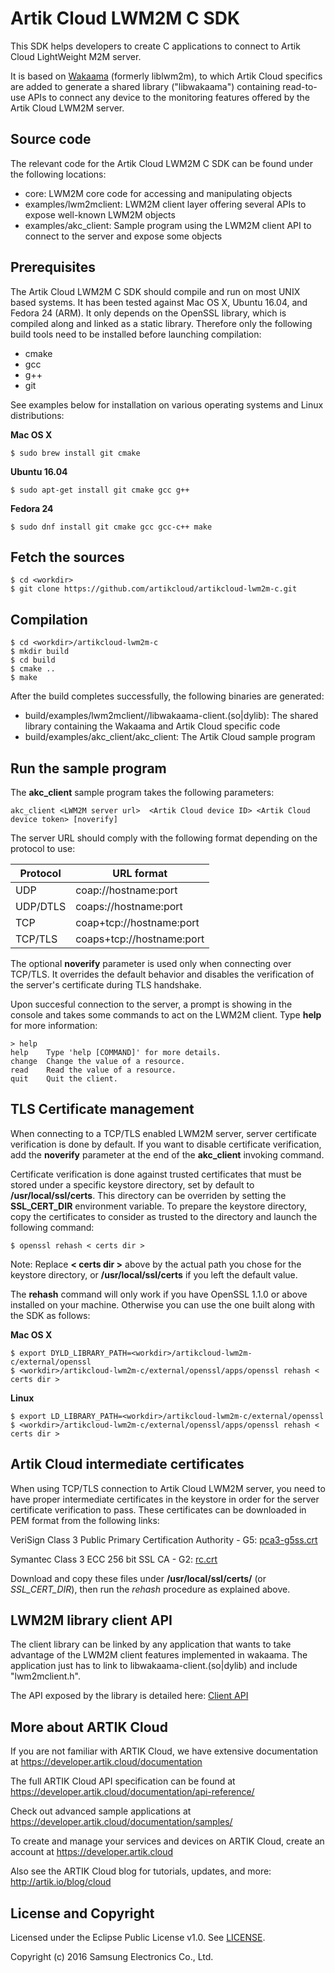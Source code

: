 # Artik Cloud LWM2M C SDK

This SDK helps developers to create C applications to connect to Artik Cloud LightWeight M2M server.

It is based on [Wakaama](README-wakaama.md) (formerly liblwm2m), to which Artik Cloud specifics are added to generate a
shared library ("libwakaama") containing read-to-use APIs to connect any device to the monitoring
features offered by the Artik Cloud LWM2M server.

Source code
-----------

The relevant code for the Artik Cloud LWM2M C SDK can be found under the following locations:
  * core: LWM2M core code for accessing and manipulating objects
  * examples/lwm2mclient: LWM2M client layer offering several APIs to expose well-known LWM2M objects
  * examples/akc_client: Sample program using the LWM2M client API to connect to the server and expose some objects

Prerequisites
-------------

The Artik Cloud LWM2M C SDK should compile and run on most UNIX based systems. It has been tested against Mac OS X, Ubuntu 16.04, and Fedora 24 (ARM). It only depends on the OpenSSL library, which is compiled along and linked as a static library. Therefore only the following build tools need to be installed before launching compilation:
  * cmake
  * gcc
  * g++
  * git

See examples below for installation on various operating systems and Linux distributions:

**Mac OS X**
~~~shell
$ sudo brew install git cmake
~~~

**Ubuntu 16.04**
~~~shell
$ sudo apt-get install git cmake gcc g++
~~~

**Fedora 24**
~~~shell
$ sudo dnf install git cmake gcc gcc-c++ make
~~~

Fetch the sources
-----------------

~~~shell
$ cd <workdir>
$ git clone https://github.com/artikcloud/artikcloud-lwm2m-c.git
~~~

Compilation
-----------

~~~shell
$ cd <workdir>/artikcloud-lwm2m-c
$ mkdir build
$ cd build
$ cmake ..
$ make
~~~

After the build completes successfully, the following binaries are generated:

  * build/examples/lwm2mclient//libwakaama-client.(so|dylib): The shared library containing the Wakaama and Artik Cloud specific code
  * build/examples/akc_client/akc_client: The Artik Cloud sample program

Run the sample program
----------------------

The **akc_client** sample program takes the following parameters:

~~~shell
akc_client <LWM2M server url>  <Artik Cloud device ID> <Artik Cloud device token> [noverify]
~~~

The server URL should comply with the following format depending on the protocol to use:

| Protocol | URL format                |
| -------- | --------------------------|
| UDP      | coap://hostname:port      |
| UDP/DTLS | coaps://hostname:port     |
| TCP      | coap+tcp://hostname:port  |
| TCP/TLS  | coaps+tcp://hostname:port |

The optional **noverify** parameter is used only when connecting over TCP/TLS. It overrides
the default behavior and disables the verification of the server's certificate during TLS
handshake.

Upon succesful connection to the server, a prompt is showing in the console and takes some
commands to act on the LWM2M client. Type **help** for more information:

~~~shell
> help
help    Type 'help [COMMAND]' for more details.
change  Change the value of a resource.
read    Read the value of a resource.
quit    Quit the client.
~~~

TLS Certificate management
--------------------------

When connecting to a TCP/TLS enabled LWM2M server, server certificate verification is done
by default. If you want to disable certificate verification, add the **noverify** parameter
at the end of the **akc_client** invoking command.

Certificate verification is done against trusted certificates that must be stored under a
specific keystore directory, set by default to **/usr/local/ssl/certs**. This directory can
be overriden by setting the **SSL_CERT_DIR** environment variable. To prepare the keystore 
directory, copy the certificates to consider as trusted to the directory and launch the following
command:

~~~shell
$ openssl rehash < certs dir >
~~~

Note: Replace **< certs dir >** above by the actual path you chose for the keystore directory,
or **/usr/local/ssl/certs** if you left the default value.

The **rehash** command will only work if you have OpenSSL 1.1.0 or above installed on your machine.
Otherwise you can use the one built along with the SDK as follows:

**Mac OS X**
~~~shell
$ export DYLD_LIBRARY_PATH=<workdir>/artikcloud-lwm2m-c/external/openssl
$ <workdir>/artikcloud-lwm2m-c/external/openssl/apps/openssl rehash < certs dir >
~~~

**Linux**
~~~shell
$ export LD_LIBRARY_PATH=<workdir>/artikcloud-lwm2m-c/external/openssl
$ <workdir>/artikcloud-lwm2m-c/external/openssl/apps/openssl rehash < certs dir >
~~~

Artik Cloud intermediate certificates
-------------------------------------

When using TCP/TLS connection to Artik Cloud LWM2M server, you need to have proper intermediate
certificates in the keystore in order for the server certificate verification to pass. These
certificates can be downloaded in PEM format from the following links:

VeriSign Class 3 Public Primary Certification Authority - G5: [pca3-g5ss.crt](http://www.tbs-internet.com/verisign/pca3-g5ss.crt)

Symantec Class 3 ECC 256 bit SSL CA - G2: [rc.crt](http://symantec.tbs-certificats.com/rc.crt)

Download and copy these files under **/usr/local/ssl/certs/** (or *SSL_CERT_DIR*), then run the *rehash* procedure as explained above.

LWM2M library client API
------------------------

The client library can be linked by any application that wants to take advantage of
the LWM2M client features implemented in wakaama. The application just has to link to
libwakaama-client.(so|dylib) and include "lwm2mclient.h".

The API exposed by the library is detailed here: [Client API](README-client-api.md)

More about ARTIK Cloud
----------------------

If you are not familiar with ARTIK Cloud, we have extensive documentation at https://developer.artik.cloud/documentation

The full ARTIK Cloud API specification can be found at https://developer.artik.cloud/documentation/api-reference/

Check out advanced sample applications at https://developer.artik.cloud/documentation/samples/

To create and manage your services and devices on ARTIK Cloud, create an account at https://developer.artik.cloud

Also see the ARTIK Cloud blog for tutorials, updates, and more: http://artik.io/blog/cloud

License and Copyright
---------------------

Licensed under the Eclipse Public License v1.0. See [LICENSE](http://www.eclipse.org/legal/epl-v10.html).

Copyright (c) 2016 Samsung Electronics Co., Ltd.



